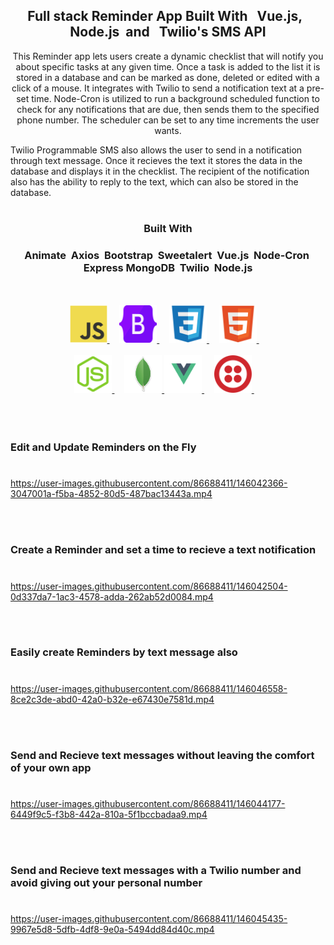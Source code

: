 <h2 align='center'>Full stack Reminder App Built With &nbsp Vue.js, &nbsp Node.js  &nbspand &nbsp Twilio's SMS API</h2>

<p align='center'>This Reminder app lets users create a dynamic checklist that will notify you about specific tasks at any given time. Once a task is added to the list it is stored in a database and can be marked as done, deleted or edited with a click of a mouse. It integrates with Twilio to send a notification text at a pre-set time. Node-Cron is utilized to run a background scheduled function to check for any notifications that are due, then sends them to the specified phone number. The scheduler can be set to any time increments the user wants.
  
Twilio Programmable SMS also allows the user to send in a notification through text message. Once it recieves the text it stores the data in the database and displays it in the checklist. The recipient of the notification also has the ability to reply to the text, which can also be stored in the database. 
  </p>
  <h1></h1>


   
<div align='center'>
  <h3>Built With</h3>
  <h3 align="center">Animate &nbsp;Axios&nbsp; Bootstrap &nbsp;Sweetalert&nbsp; Vue.js&nbsp; Node-Cron&nbsp; Express MongoDB&nbsp; Twilio&nbsp; Node.js</h3>
   <br></br>
  
  <a href="https://www.linkedin.com/in/brandonmtaft">
  <img  width="60" height="60" src="https://github.com/BrandonTaft/BrandonTaft/blob/main/assets/javascript-original.svg" />
  </a>  &nbsp;&nbsp;&nbsp;
  <a href="https://www.linkedin.com/in/brandonmtaft">
  <img  width="60" height="60" src="https://github.com/BrandonTaft/BrandonTaft/blob/main/assets/bootstrap-original.svg" />
  </a>&nbsp;&nbsp;&nbsp;
  <a href="https://www.linkedin.com/in/brandonmtaft">
  <img  width="60" height="60" src="https://github.com/BrandonTaft/BrandonTaft/blob/main/assets/css3-original.svg" />
  </a>&nbsp;&nbsp;&nbsp;
  <a href="https://www.linkedin.com/in/brandonmtaft">
  <img  width="60" height="60" src="https://github.com/BrandonTaft/BrandonTaft/blob/main/assets/html5-original.svg"     />
  </a>&nbsp;&nbsp;&nbsp;
  <br></br>
  <a href="https://www.linkedin.com/in/brandonmtaft">
  <img  width="60" height="60" src="https://github.com/BrandonTaft/BrandonTaft/blob/main/assets/nodejs-original.svg" />
  </a>&nbsp;&nbsp;&nbsp;
  <a href="https://www.linkedin.com/in/brandonmtaft">
  <img  width="60" height="60" src="https://github.com/BrandonTaft/BrandonTaft/blob/main/assets/mongo.png" />
  </a>
   <a href="https://www.linkedin.com/in/brandonmtaft">
  <img  width="60" height="60" src="https://github.com/BrandonTaft/BrandonTaft/blob/main/assets/Vue.png" />
  </a>&nbsp;&nbsp;&nbsp;
  <a href="https://www.linkedin.com/in/brandonmtaft">
  <img  width="60" height="60" src="https://github.com/BrandonTaft/BrandonTaft/blob/main/assets/twilio.png" />
  </a>&nbsp;&nbsp;&nbsp;
  </div>
  
  <br />
<br />
<br />
<h3> Edit and Update Reminders on the Fly </h3>
<h1></h1>


https://user-images.githubusercontent.com/86688411/146042366-3047001a-f5ba-4852-80d5-487bac13443a.mp4

<br />
<br />



<h3>Create a Reminder and set a time to recieve a text notification </h3>
<h1></h1>

https://user-images.githubusercontent.com/86688411/146042504-0d337da7-1ac3-4578-adda-262ab52d0084.mp4

<br />
<br />

<h3>Easily create Reminders by text message also </h3>
<h1></h1>


https://user-images.githubusercontent.com/86688411/146046558-8ce2c3de-abd0-42a0-b32e-e67430e7581d.mp4

<br />
<br />

<h3> Send and Recieve text messages without leaving the comfort of your own app</h3>
<h1></h1>



https://user-images.githubusercontent.com/86688411/146044177-6449f9c5-f3b8-442a-810a-5f1bccbadaa9.mp4



<br />
<br />

<h3>Send and Recieve text messages with a Twilio number and avoid giving out your personal number</h3>
<h1></h1>







https://user-images.githubusercontent.com/86688411/146045435-9967e5d8-5dfb-4df8-9e0a-5494dd84d40c.mp4


